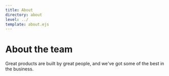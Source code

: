```yaml
---
title: About
directory: about
level: ../
template: about.ejs
---
```

<h1>About the team</h1>

Great products are built by great people, and we've
got some of the best in the business.
